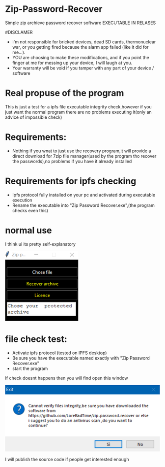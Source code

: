 # Zip-Password-Recover
Simple zip archieve password recover software
EXECUTABLE IN RELASES

#DISCLAMER
* I'm not responsible for bricked devices, dead SD cards, thermonuclear war, or you getting fired because the alarm app failed (like it did for me...).
* YOU are choosing to make these modifications, and if you point the finger at me for messing up your device, I will laugh at you.
* Your warranty will be void if you tamper with any part of your device / software

# Real propuse of the program
This is just a test for a ipfs file executable integrity check,however if you just want the normal program there are no problems executing it(only an advice of impossible check) 

# Requirements:
* Nothing if you wnat to just use the recovery program,it will provide a direct download for 7zip file manager(used by the program tho recover the passwords),no problems if you have it already installed
# Requirements for ipfs checking 
* Ipfs protocol fully installed on your pc and activated during executable execution
* Rename the executable into "Zip Password Recover.exe",(the program checks even this)

# normal use
I think ui its pretty self-explanatory

![Test Image 2](https://github.com/LoreBadTime/zip-password-recover/blob/main/Cattura2.PNG?raw=true)

# file check test:
* Activate ipfs protocol (tested on IPFS desktop)
* Be sure you have the executable named exactly with "Zip Password Recover.exe"
* start the program

If check doesnt happens then you will find open this window

![Test Image 3](https://github.com/LoreBadTime/zip-password-recover/blob/main/Cattura.PNG?raw=true)

I will publish the source code if people get interested enough
